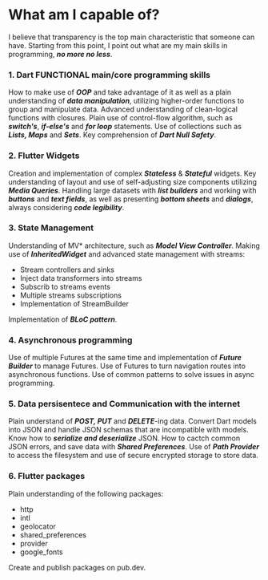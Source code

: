 <h1>What am I capable of?</h1>
<p>I believe that transparency is the top main characteristic that someone can have. 
Starting from this point, I point out what are my main skills in programming, <strong><i>no more no less</i></strong>.
</p>

<h3>1. Dart FUNCTIONAL main/core programming skills</h3>
<p> 
  How to make use of <strong><i>OOP</i></strong> and take advantage of it as well as a
  plain understanding of <strong><i>data manipulation</i></strong>, utilizing higher-order
  functions to group and manipulate data. Advanced understanding of clean-logical functions
  with closures. Plain use of control-flow algorithm, such as 
  <strong><i>switch's</i></strong>, <strong><i>if-else's</i></strong> and <strong><i>for loop</i></strong>
  statements. Use of collections such as <strong><i>Lists, Maps</i></strong> and <strong><i>Sets</i></strong>. Key comprehension of <strong><i>Dart Null Safety</i></strong>.
</p>

<h3>2. Flutter Widgets</h3>
<p> 
   Creation and implementation of complex <strong><i>Stateless</i></strong> & <strong><i>Stateful</i></strong> widgets.
   Key understanding of layout and use of self-adjusting size components utilizing <strong><i>Media Queries</i></strong>.
   Handling large datasets with <strong><i>list builders</i></strong> and working with <strong><i>buttons</i></strong> and 
   <strong><i>text fields</i></strong>, as well as presenting <strong><i>bottom sheets</i></strong> and <strong><i>dialogs</i></strong>,
   always considering <strong><i>code legibility</i></strong>.
</p>

<h3>3. State Management</h3>
<p>
   Understanding of MV* architecture, such as <strong><i>Model View Controller</i></strong>. Making use of <strong><i>InheritedWidget</i></strong> and advanced state management with streams: 
    <ul>
      <li>Stream controllers and sinks</li>
      <li>Inject data transformers into streams</li>
      <li>Subscrib to streams events</li>
      <li>Multiple streams subscriptions</li>
      <li>Implementation of StreamBuilder</li>
    </ul>
    Implementation of <strong><i>BLoC pattern</i></strong>. 
</p>

<h3>4. Asynchronous programming</h3>
<p>
  Use of multiple Futures at the same time and implementation of <strong><i>Future Builder</i></strong> to manage Futures. Use of Futures to turn navigation routes into asynchronous functions. Use of common patterns to solve issues in async programming. 
</p>

<h3>5. Data persisentece and Communication with the internet</h3>
<p>
    Plain understand of <strong><i>POST, PUT</i></strong> and <strong><i>DELETE</i></strong>-ing data. 
    Convert Dart models into JSON and handle JSON schemas that are incompatible with models. Know how to <strong><i>serialize and deserialize</i></strong> JSON. How to cactch common JSON errors, and save data with <strong><i>Shared Preferences</i></strong>. 
    Use of <strong><i>Path Provider</i></strong> to access the filesystem and use of secure encrypted storage to store data. 
</p>

<h3>6. Flutter packages</h3> 
<p>
  Plain understanding of the following packages: 
  <ul>
    <li>http</li>
    <li>intl</li>
    <li>geolocator</li>
    <li>shared_preferences</li>
    <li>provider</li>
    <li>google_fonts</li>
  </ul>
  
  Create and publish packages on pub.dev.
</p> 
